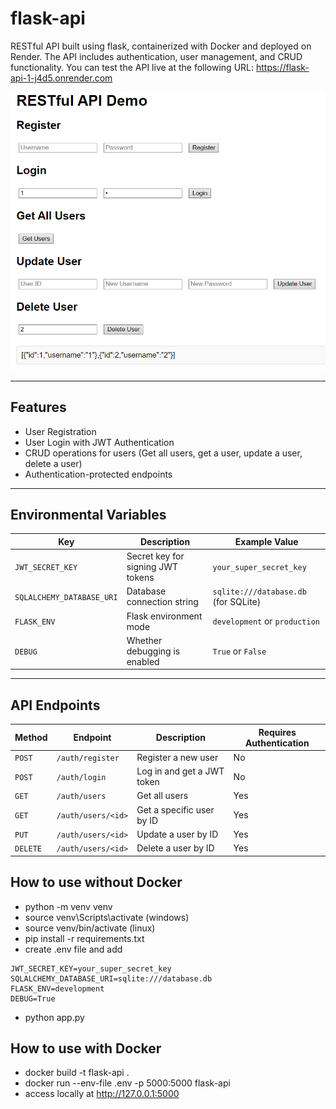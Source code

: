 # flask-api

RESTful API built using flask, containerized with Docker and deployed on Render.
The API includes authentication, user management, and CRUD functionality. You can test the API live at the following URL:
https://flask-api-1-j4d5.onrender.com

![Picture](assets/screenshot2.png)

---

## Features
- User Registration
- User Login with JWT Authentication
- CRUD operations for users (Get all users, get a user, update a user, delete a user)
- Authentication-protected endpoints

---


## Environmental Variables

| **Key**                  | **Description**                     | **Example Value**                       |
|--------------------------|-------------------------------------|-----------------------------------------|
| `JWT_SECRET_KEY`         | Secret key for signing JWT tokens   | `your_super_secret_key`                 |
| `SQLALCHEMY_DATABASE_URI`| Database connection string          | `sqlite:///database.db` (for SQLite)    |
| `FLASK_ENV`              | Flask environment mode              | `development` or `production`           |
| `DEBUG`                  | Whether debugging is enabled        | `True` or `False`                        |

---

## API Endpoints

| **Method** | **Endpoint**           | **Description**                        | **Requires Authentication** |
|------------|------------------------|----------------------------------------|-----------------------------|
| `POST`     | `/auth/register`       | Register a new user                    | No                          |
| `POST`     | `/auth/login`          | Log in and get a JWT token             | No                          |
| `GET`      | `/auth/users`          | Get all users                          | Yes                         |
| `GET`      | `/auth/users/<id>`     | Get a specific user by ID              | Yes                         |
| `PUT`      | `/auth/users/<id>`     | Update a user by ID                    | Yes                         |
| `DELETE`   | `/auth/users/<id>`     | Delete a user by ID                    | Yes    

  

## How to use without Docker  

* python -m venv venv  
* source venv\Scripts\activate (windows)
* source venv/bin/activate (linux)
* pip install -r requirements.txt
* create .env file and add
```
JWT_SECRET_KEY=your_super_secret_key
SQLALCHEMY_DATABASE_URI=sqlite:///database.db
FLASK_ENV=development
DEBUG=True 
```
* python app.py

  

## How to use with Docker

* docker build -t flask-api .
* docker run --env-file .env -p 5000:5000 flask-api
* access locally at http://127.0.0.1:5000
